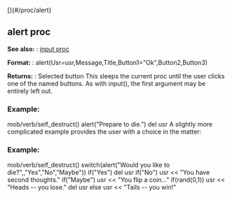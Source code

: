 []{#/proc/alert}
  ## alert proc
  **See also:**
  :   [input proc](ref/proc/input)
  <!-- -->
  **Format:**
  :   alert(Usr=usr,Message,Title,Button1=\"Ok\",Button2,Button3)
  <!-- -->
  **Returns:**
  :   Selected button
  This sleeps the current proc until the user clicks one of the named
  buttons. As with input(), the first argument may be entirely left out.
  ### Example:
  mob/verb/self_destruct() alert(\"Prepare to die.\") del usr
  A slightly more complicated example provides the user with a choice in
  the matter:
  ### Example:
  mob/verb/self_destruct() switch(alert(\"Would you like to
  die?\",,\"Yes\",\"No\",\"Maybe\")) if(\"Yes\") del usr if(\"No\") usr
  \<\< \"You have second thoughts.\" if(\"Maybe\") usr \<\< \"You flip a
  coin\...\" if(rand(0,1)) usr \<\< \"Heads \-- you lose.\" del usr else
  usr \<\< \"Tails \-- you win!\"